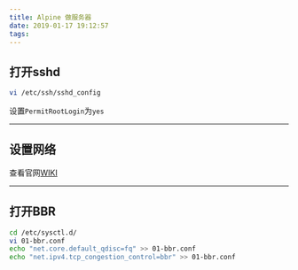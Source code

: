 ```yaml
---
title: Alpine 做服务器
date: 2019-01-17 19:12:57
tags:
---
```


## 打开sshd
```bash
vi /etc/ssh/sshd_config
```

设置`PermitRootLogin`为`yes`

---

## 设置网络
查看官网[WIKI](https://wiki.alpinelinux.org/wiki/Configure_Networking)

---

## 打开BBR
```bash
cd /etc/sysctl.d/
vi 01-bbr.conf
echo "net.core.default_qdisc=fq" >> 01-bbr.conf
echo "net.ipv4.tcp_congestion_control=bbr" >> 01-bbr.conf
```

